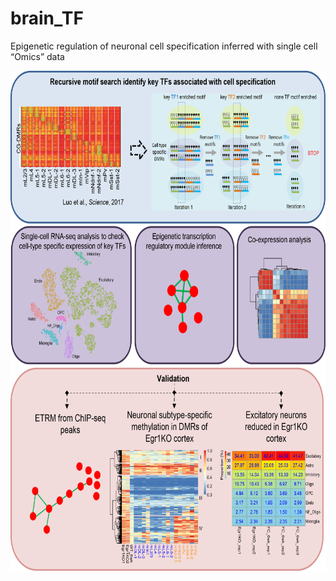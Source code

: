 # brain_TF
Epigenetic regulation of neuronal cell specification inferred with single cell “Omics” data


<div align=center><img width="600" height="800" src="https://github.com/Gavin-Yinld/brain_TF/blob/master/Figures/cover.png" /></div>




